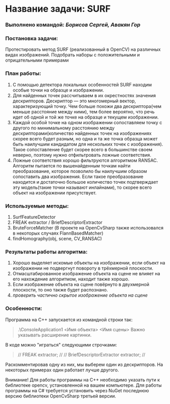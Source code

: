 # Название задачи: SURF

### Выполнено командой: *Борисов Сергей, Авакян Гор*

### Постановка задачи: 
Протестировать метод  SURF  (реализованный в OpenCV) на различных видах изображений. Подобрать наборы с положительными и отрицательными примерами 

### План работы:
1. С помощью детектора локальных особенностей SURF находим особые точки на образце и изображении.
2. Для найденных точек рассчитываем в их окрестностях значения дескрипторов. Дескриптор — это многомерный вектор, характеризующий точку. Чем больше похожи два дескриптора(чем меньше расстояние между ними), тем более вероятно, что речь идет об одной и той же точке на образце и текущем изображении.
3. Каждой особой точке на одном изображении сопоставляем точку с другого по минимальному расстоянию между дескрипторами(количество найденных точек на изображениях скорее всего будет разным, но одна и та же точка образца может быть наилучшим кандидатом для нескольких точек с изображения). Такое сопоставление будет скорее всего в большинстве своем неверно, поэтому нужно отфильтровать ложные соответствия.
4. Ложные соответствия хорошо фильтруются алгоритмом RANSAC. Алгоритм пытается по вышенайденным точкам найти преобразование, которое позволило бы наилучшим образом сопоставить два изображения. Если такое преобразование находится и достаточно большое количество точек подтверждает эту модель(такие точки называют инлайнами), то скорее всего объект на изображении присутствует.

### Используемые методы:
1. SurfFeatureDetector
2. FREAK extractor / BriefDescriptorExtractor
3. BruteForceMatcher<Hamming> (В проекте на OpenCvSharp также использовался в некоторых случаях FlannBasedMatcher)
4. findHomography(obj, scene, CV_RANSAC)

### Результаты работы алгоритма:
1. Хорошо выделяет искомые объекты на изображении, если объект на изображении не подвергнут повороту в трёхмерной плоскости.
2. Отмасштабированное изображение объекта на сцене не влияет на его нахождение алгоритмом, находит также хорошо.
3. Если изображение объекта на сцене повёрнуто в двухмерной плоскости, то оно также будет распознано.
4. *проверить частично скрытое изображение объекта на сцене*

### Особенности:

Программа на C++ запускается из командной строки так:
> .\ConsoleApplication1 <Имя объекта> <Имя сцены>
Важно указывать расширение картинки.

В коде можно "играться" следующими строчками:

> // FREAK extractor; // 
>	// BriefDescriptorExtractor extractor; // 

Раскомментировав одну из них, мы выберем один из дескрипторов. На некоторых примерах один работает лучше другого.

Внимание! Для работы программы на C++ необходимо указать пути к библиотеке opencv, установленной на вашем компьютере.
Для работы программы на C# требуется установить через NuGet последнюю версию библиотеки OpenCvSharp третьей версии.

